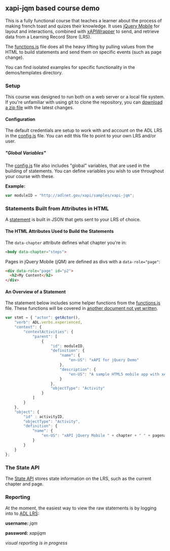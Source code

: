 xapi-jqm based course demo
--------------------------

This is a fully functional course that teaches a learner about the process of making french toast and quizes their knowledge. It uses [jQuery Mobile](http://www.jquerymobile.com) for layout and interactions, combined with [xAPIWrapper](https://github.com/adlnet/xAPIWrapper) to send, and retrieve data from a Learning Record Store (LRS).

The [functions.js](js/functions.js) file does all the heavy lifting by pulling values from the HTML to build statements and send them on specific events (such as page change).

You can find isolated examples for specific functionality in the demos/templates directory.

### Setup

This course was designed to run both on a web server or a local file system. If you're unfamiliar with using git to clone the repository, you can [download a zip file](https://github.com/adlnet/xapi-jqm/zipball/master) with the latest changes.

#### Configuration

The default credentials are setup to work with and account on the ADL LRS in the [config.js](js/config.js) file. You can edit this file to point to your own LRS and/or user.

##### "Global Variables"

The [config.js](js/config.js) file also includes "global" variables, that are used in the building of statements. You can define variables you wish to use throughout your course with these.

**Example:**

```js
var moduleID = "http://adlnet.gov/xapi/samples/xapi-jqm";

```

### Statements Built from Attributes in HTML

A [statement](https://github.com/adlnet/xAPI-Spec/blob/master/xAPI.md#statement) is built in JSON that gets sent to your LRS of choice.

#### The HTML Attributes Used to Build the Statements


The ```data-chapter``` attribute defines what chapter you're in:

```html
<body data-chapter="steps">
```

Pages in jQuery Mobile (jQM) are defined as divs with a ```data-role="page"```:

```html
<div data-role="page" id="p2">
  <h2>My Content</h2>
</div>
```

#### An Overview of a Statement

The statement below includes some helper functions from the [functions.js](js/functions.js) file. These functions will be covered in [another document not yet written]().

```js
var stmt = { "actor": getActor(),
    "verb": ADL.verbs.experienced,
    "context": {
        "contextActivities": {
            "parent": [
                {
                    "id": moduleID,
                    "definition": {
                        "name": {
                            "en-US": "xAPI for jQuery Demo"
                        },
                        "description": {
                            "en-US": "A sample HTML5 mobile app with xAPI tracking."
                        }
                    },
                    "objectType": "Activity"
                }
            ]
        }
    },
    "object": {
        "id" : activityID,
        "objectType": "Activity",
        "definition": {
            "name": {
                "en-US": "xAPI jQuery Mobile " + chapter + " " + pagename
            }
        }
    }
};
```

### The State API

The [State API](https://github.com/adlnet/xAPI-Spec/blob/master/xAPI.md#stateapi) stores state information on the LRS, such as the current chapter and page.

### Reporting

At the moment, the easiest way to view the raw statements is by logging into to [ADL LRS](https://lrs.adlnet.gov):

**username:** *jqm*

**password:** *xapijqm*

*visual reporting is in progress*
